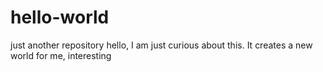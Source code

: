 # hello-world
just another repository
hello, I am just curious about this.
It creates a new world for me, interesting
